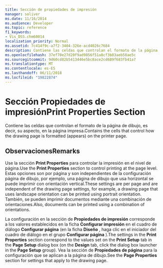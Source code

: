 ```yaml
---
title: Sección de propiedades de impresión
manager: soliver
ms.date: 11/16/2014
ms.audience: Developer
ms.topic: reference
f1_keywords:
- Vis_DSS.chm60014
localization_priority: Normal
ms.assetid: 7c414f9c-a7f2-3404-326e-acd4026c7684
description: Contiene las celdas que controlan el formato de la página de dibujo, es decir, su aspecto, en la página impresa.
ms.openlocfilehash: 37ef70e27d20f9ad9856f51a8cf3b83aeb58ae5c
ms.sourcegitcommit: 9d60cd82b5413446e5bc8ace2cd689f683fb41a7
ms.translationtype: MT
ms.contentlocale: es-ES
ms.lasthandoff: 06/11/2018
ms.locfileid: "19822874"
---
```

# <a name="print-properties-section"></a><span data-ttu-id="40706-103">Sección Propiedades de impresión</span><span class="sxs-lookup"><span data-stu-id="40706-103">Print Properties Section</span></span>

<span data-ttu-id="40706-104">Contiene las celdas que controlan el formato de la página de dibujo, es decir, su aspecto, en la página impresa.</span><span class="sxs-lookup"><span data-stu-id="40706-104">Contains the cells that control how the drawing page is formatted (appears) on the printer page.</span></span> 
  
## <a name="remarks"></a><span data-ttu-id="40706-105">Observaciones</span><span class="sxs-lookup"><span data-stu-id="40706-105">Remarks</span></span>

<span data-ttu-id="40706-106">Use la sección **Print Properties** para controlar la impresión en el nivel de página.</span><span class="sxs-lookup"><span data-stu-id="40706-106">Use the **Print Properties** section to control printing at the page level.</span></span> <span data-ttu-id="40706-107">Estas opciones son por página y son independientes de la configuración página de dibujo, por ejemplo, una página de dibujo que usa horizontal se puede imprimir con orientación vertical.</span><span class="sxs-lookup"><span data-stu-id="40706-107">These settings are per page and are independent of the drawing page settings, for example, a drawing page that uses landscape orientation can be printed using portrait orientation.</span></span> <span data-ttu-id="40706-108">También, se pueden imprimir documentos mediante una combinación de orientaciones.</span><span class="sxs-lookup"><span data-stu-id="40706-108">Also, documents can be printed using a combination of orientations.</span></span> 
  
<span data-ttu-id="40706-109">La configuración en la sección de **Propiedades de impresión** corresponde a los valores establecidos en la ficha **Configurar impresión** en el cuadro de diálogo **Configurar página** (en la ficha **Diseño** , haga clic en el iniciador del cuadro de diálogo en el grupo **Configurar página** ).</span><span class="sxs-lookup"><span data-stu-id="40706-109">The settings in the **Print Properties** section correspond to the values set on the **Print Setup** tab in the **Page Setup** dialog box (on the **Design** tab, click the dialog box launcher in the **Page Setup** group).</span></span> <span data-ttu-id="40706-110">Vea la sección de **Propiedades de página** para la configuración que se aplican a la página de dibujo.</span><span class="sxs-lookup"><span data-stu-id="40706-110">See the **Page Properties** section for settings that apply to the drawing page.</span></span> 
  

